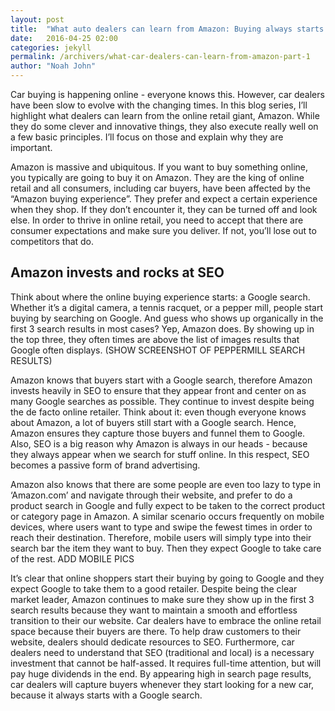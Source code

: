 ```yaml
---
layout: post
title:  "What auto dealers can learn from Amazon: Buying always starts with a Google search"
date:   2016-04-25 02:00
categories: jekyll
permalink: /archivers/what-car-dealers-can-learn-from-amazon-part-1
author: "Noah John"
---
```


Car buying is happening online - everyone knows this. However, car dealers have been slow to evolve with the changing times. In this blog series, I’ll highlight what dealers can learn from the online retail giant, Amazon. While they do some clever and innovative things, they also execute really well on a few basic principles. I’ll focus on those and explain why they are important.

Amazon is massive and ubiquitous. If you want to buy something online, you typically are going to buy it on Amazon. They are the king of online retail and all consumers, including car buyers, have been affected by the “Amazon buying experience”. They prefer and expect a certain experience when they shop. If they don’t encounter it, they can be turned off and look else. In order to thrive in online retail, you need to accept that there are consumer expectations and make sure you deliver. If not, you’ll lose out to competitors that do.

## Amazon invests and rocks at SEO

Think about where the online buying experience starts: a Google search. Whether it’s a digital camera, a tennis racquet, or a pepper mill, people start buying by searching on Google. And guess who shows up organically in the first 3 search results in most cases? Yep, Amazon does. By showing up in the top three, they often times are above the list of images results that Google often displays. (SHOW SCREENSHOT OF PEPPERMILL SEARCH RESULTS) 

Amazon knows that buyers start with a Google search, therefore Amazon invests heavily in SEO to ensure that they appear front and center on as many Google searches as possible. They continue to invest despite being the de facto online retailer. Think about it: even though everyone knows about Amazon, a lot of buyers still start with a Google search. Hence, Amazon ensures they capture those buyers and funnel them to Google. Also, SEO is a big reason why Amazon is always in our heads - because they always appear when we search for stuff online. In this respect, SEO becomes a passive form of brand advertising.

Amazon also knows that there are some people are even too lazy to type in ‘Amazon.com’ and navigate through their website, and prefer to do a product search in Google and fully expect to be taken to the correct product or category page in Amazon. A similar scenario occurs frequently on mobile devices, where users want to type and swipe the fewest times in order to reach their destination. Therefore, mobile users will simply type into their search bar the item they want to buy. Then they expect Google to take care of the rest. ADD MOBILE PICS

It’s clear that online shoppers start their buying by going to Google and they expect Google to take them to a good retailer. Despite being the clear market leader, Amazon continues to make sure they show up in the first 3 search results because they want to maintain a smooth and effortless transition to their our website. Car dealers have to embrace the online retail space because their buyers are there. To help draw customers to their website, dealers should dedicate resources to SEO. Furthermore, car dealers need to understand that SEO (traditional and local) is a necessary investment that cannot be half-assed. It requires full-time attention, but will pay huge dividends in the end. By appearing high in search page results, car dealers will capture buyers whenever they start looking for a new car, because it always starts with a Google search. 

[nada]: https://www.nadaconvention.org/
[ali]: https://twitter.com/AliAmirrezvani
	